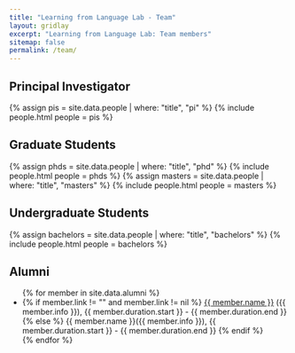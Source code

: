 ```yaml
---
title: "Learning from Language Lab - Team"
layout: gridlay
excerpt: "Learning from Language Lab: Team members"
sitemap: false
permalink: /team/
---
```



## Principal Investigator
{% assign pis = site.data.people | where: "title", "pi"  %}
{% include people.html people = pis %}
<div class='row'></div>

## Graduate Students 
{% assign phds = site.data.people | where: "title", "phd"  %}
{% include people.html people = phds %}
{% assign masters = site.data.people | where: "title", "masters"  %}
{% include people.html people = masters %}
<div class='row'></div>

## Undergraduate Students
{% assign bachelors = site.data.people | where: "title", "bachelors"  %}
{% include people.html people = bachelors %}
<div class='row'></div>


## Alumni


<ul>
{% for member in site.data.alumni %}
<li>
  {% if member.link != "" and member.link != nil %}
    <a href="{{ member.link }}">{{ member.name }}</a> ({{ member.info }}), {{ member.duration.start }} - {{ member.duration.end }}
  {% else %}
    {{ member.name }}({{ member.info }}), {{ member.duration.start }} - {{ member.duration.end }}
  {% endif %}
</li>
{% endfor %}
</ul>
